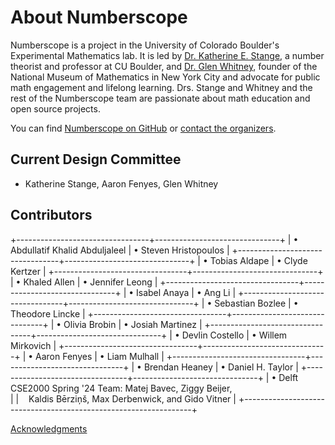 # About Numberscope

Numberscope is a project in the University of Colorado Boulder's Experimental
Mathematics lab. It is led by
[Dr. Katherine E. Stange](https://math.katestange.net/), a number theorist and
professor at CU Boulder, and [Dr. Glen Whitney](http://studioinfinity.org),
founder of the National Museum of Mathematics in New York City and advocate
for public math engagement and lifelong learning. Drs. Stange and Whitney and
the rest of the Numberscope team are passionate about math education and open
source projects.

You can find [Numberscope on GitHub](https://github.com/numberscope) or
[contact the organizers](mailto:numberscope@colorado.edu).

## Current Design Committee

-   Katherine Stange, Aaron Fenyes, Glen Whitney

## Contributors

<!-- prettier-ignore -->
+---------------------------------+-------------------------------+
| • Abdullatif Khalid Abduljaleel | • Steven Hristopoulos         |
+---------------------------------+-------------------------------+
| • Tobias Aldape                 | • Clyde Kertzer               |
+---------------------------------+-------------------------------+
| • Khaled Allen                  | • Jennifer Leong              |
+---------------------------------+-------------------------------+
| • Isabel Anaya                  | • Ang Li                      |
+---------------------------------+-------------------------------+
| • Sebastian Bozlee              | • Theodore Lincke             |
+---------------------------------+-------------------------------+
| • Olivia Brobin                 | • Josiah Martinez             |
+---------------------------------+-------------------------------+
| • Devlin Costello               | • Willem Mirkovich            |
+---------------------------------+-------------------------------+
| • Aaron Fenyes                  | • Liam Mulhall                |
+---------------------------------+-------------------------------+
| • Brendan Heaney                | • Daniel H. Taylor            |
+---------------------------------+-------------------------------+
| • Delft CSE2000 Spring '24 Team: Matej Bavec, Ziggy Beijer,<br> |
| &nbsp; &nbsp;Kaldis Bērziņš, Max Derbenwick, and Gido Vitner    |
+-----------------------------------------------------------------+

[Acknowledgments](acknowledgments.md)
